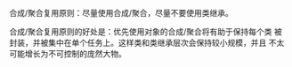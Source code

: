 合成/聚合复用原则：尽量使用合成/聚合，尽量不要使用类继承。

合成/聚合复用原则的好处是：优先使用对象的合成/聚合将有助于保持每个类
被封装，并被集中在单个任务上。这样类和类继承层次会保持较小规模，并且
不太可能增长为不可控制的庞然大物。